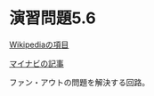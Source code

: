 # 演習問題5.6

[Wikipediaの項目](https://en.wikipedia.org/wiki/Kogge%E2%80%93Stone_adder)

[マイナビの記事](https://news.mynavi.jp/article/architecture-74/)

ファン・アウトの問題を解決する回路。
